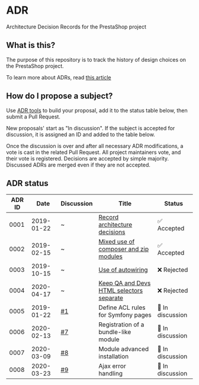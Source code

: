 # ADR

Architecture Decision Records for the PrestaShop project

## What is this?

The purpose of this repository is to track the history of design choices on the PrestaShop project.

To learn more about ADRs, read [this article][adr]

[adr]: http://thinkrelevance.com/blog/2011/11/15/documenting-architecture-decisions

## How do I propose a subject?

Use [ADR tools](https://github.com/npryce/adr-tools/) to build your proposal, add it to the status table below, then submit a Pull Request.

New proposals' start as "In discussion". If the subject is accepted for discussion, it is assigned an ID and added to the table below.

Once the discussion is over and after all necessary ADR modifications, a vote is cast in the related Pull Request. All project maintainers vote, and their vote is registered. Decisions are accepted by simple majority. Discussed ADRs are merged even if they are not accepted.

## ADR status

ADR ID | Date | Discussion | Title | Status
------ | ---- | ---------- | ----- | ------
0001   | 2019-01-22 | ~ | [Record architecture decisions](0001-record-architecture-decisions.md) | ✅ Accepted
0002   | 2019-02-15 | ~ | [Mixed use of composer and zip modules](0002-mixed-use-of-composer-and-zip-modules.md) | ✅ Accepted
0003   | 2019-10-15 | ~ | [Use of autowiring](0003-use-of-autowiring.md) | ❌ Rejected
0004   | 2020-04-17 | ~ | [Keep QA and Devs HTML selectors separate](0004-keep-qa-and-devs-html-selectors-separate.md) | ❌ Rejected
0005   | 2019-01-22 | [#1](https://github.com/PrestaShop/ADR/pull/1) | Define ACL rules for Symfony pages | 💬 In discussion
0006   | 2020-02-13 | [#7](https://github.com/PrestaShop/ADR/pull/7) | Registration of a bundle-like module | 💬 In discussion
0007   | 2020-03-09 | [#8](https://github.com/PrestaShop/ADR/pull/8) | Module advanced installation | 💬 In discussion
0008   | 2020-03-23 | [#9](https://github.com/PrestaShop/ADR/pull/9) | Ajax error handling | 💬 In discussion
